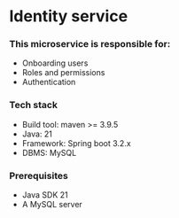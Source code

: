 # Identity service
### This microservice is responsible for:

* Onboarding users
* Roles and permissions
* Authentication
  
### Tech stack
* Build tool: maven >= 3.9.5
* Java: 21
* Framework: Spring boot 3.2.x
* DBMS: MySQL

### Prerequisites
* Java SDK 21
* A MySQL server
